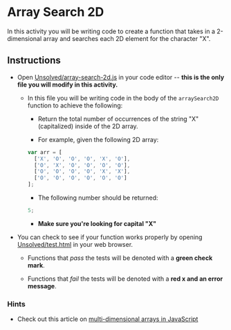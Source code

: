 # Array Search 2D

In this activity you will be writing code to create a function that takes in a 2-dimensional array and searches each 2D element for the character "X".

## Instructions

- Open [Unsolved/array-search-2d.js](Unsolved/array-search-2d.js) in your code editor -- **this is the only file you will modify in this activity.**

  - In this file you will be writing code in the body of the `arraySearch2D` function to achieve the following:

    - Return the total number of occurrences of the string "X" (capitalized) inside of the 2D array.

    - For example, given the following 2D array:

    ```js
    var arr = [
      ['X', 'O', 'O', 'O', 'X', 'O'],
      ['O', 'X', 'O', 'O', 'O', 'O'],
      ['O', 'O', 'O', 'O', 'X', 'X'],
      ['O', 'O', 'O', 'O', 'O', 'O']
    ];
    ```

    - The following number should be returned:

    ```js
    5;
    ```

    - **Make sure you're looking for capital "X"**

- You can check to see if your function works properly by opening [Unsolved/test.html](Unsolved/test.html) in your web browser.

  - Functions that _pass_ the tests will be denoted with a **green check mark**.

  - Functions that _fail_ the tests will be denoted with a **red x and an error message**.

### Hints

- Check out this article on [multi-dimensional arrays in JavaScript](http://www.javascripttutorial.net/javascript-multidimensional-array/)
